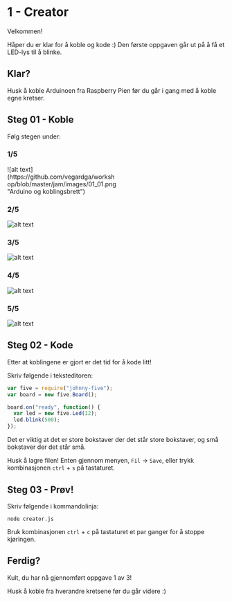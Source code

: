 # 1 - Creator
Velkommen!

Håper du er klar for å koble og kode :) Den første oppgaven går ut på å få et LED-lys til å blinke.

## Klar?
Husk å koble Arduinoen fra Raspberry Pien før du går i gang med å koble egne kretser.

## Steg 01 - Koble
Følg stegen under:

### 1/5
<div style="width: 50%">
![alt text](https://github.com/vegardga/workshop/blob/master/jam/images/01_01.png "Arduino og koblingsbrett")
</div>

### 2/5
![alt text](https://github.com/vegardga/workshop/blob/master/jam/images/01_02.png "LED")

### 3/5
![alt text](https://github.com/vegardga/workshop/blob/master/jam/images/01_03.png "Motstand")

### 4/5
![alt text](https://github.com/vegardga/workshop/blob/master/jam/images/01_04.png "Jord")

### 5/5
![alt text](https://github.com/vegardga/workshop/blob/master/jam/images/01_05.png "GPIO")

## Steg 02 - Kode
Etter at koblingene er gjort er det tid for å kode litt!

Skriv følgende i teksteditoren:
```javascript
var five = require("johnny-five");
var board = new five.Board();

board.on("ready", function() {
  var led = new five.Led(12);
  led.blink(500);
});
```

Det er viktig at det er store bokstaver der det står store bokstaver, og små bokstaver der det står små.

Husk å lagre filen! Enten gjennom menyen, `Fil` -> `Save`, eller trykk kombinasjonen `ctrl` + `s` på tastaturet.

## Steg 03 - Prøv!
Skriv følgende i kommandolinja:
```
node creator.js
```

Bruk kombinasjonen `ctrl` + `c` på tastaturet et par ganger for å stoppe kjøringen.

## Ferdig?
Kult, du har nå gjennomført oppgave 1 av 3!

Husk å koble fra hverandre kretsene før du går videre :)
